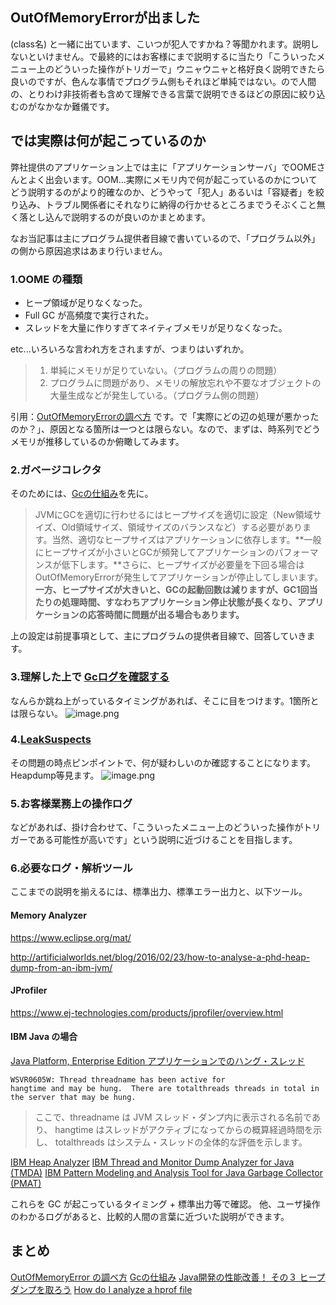 



## OutOfMemoryErrorが出ました
(class名) と一緒に出ています、こいつが犯人ですかね？等聞かれます。説明しないといけません。で最終的にはお客様にまで説明するに当たり「こういったメニュー上のどういった操作がトリガーで」ウニャウニャと格好良く説明できたら良いのですが、色んな事情でプログラム側もそれほど単純ではない。ので人間の、とりわけ非技術者も含めて理解できる言葉で説明できるほどの原因に絞り込むのがなかなか難儀です。

## では実際は何が起こっているのか

弊社提供のアプリケーション上では主に「アプリケーションサーバ」でOOMEさんとよく出会います。OOM...実際にメモリ内で何が起こっているのかについてどう説明するのがより的確なのか、どうやって「犯人」あるいは「容疑者」を絞り込み、トラブル関係者にそれなりに納得の行かせるところまでうそぶくこと無く落とし込んで説明するのが良いのかまとめます。

なお当記事は主にプログラム提供者目線で書いているので、「プログラム以外」の側から原因追求はあまり行いません。

### 1.OOME の種類
- ヒープ領域が足りなくなった。
- Full GC が高頻度で実行された。
- スレッドを大量に作りすぎてネイティブメモリが足りなくなった。

etc...いろいろな言われ方をされますが、つまりはいずれか。

> 1. 単純にメモリが足りていない。（プログラムの周りの問題）
> 1. プログラムに問題があり、メモリの解放忘れや不要なオブジェクトの大量生成などが発生している。（プログラム側の問題）

引用：[OutOfMemoryErrorの調べ方](https://qiita.com/opengl-8080/items/64152ee9965441f7667b)
です。で「実際にどの辺の処理が悪かったのか？」、原因となる箇所は一つとは限らない。なので、まずは、時系列でどうメモリが推移しているのか俯瞰してみます。

### 2.ガベージコレクタ
そのためには、[Gcの仕組み](https://www.atmarkit.co.jp/ait/articles/0404/02/news079.html)を先に。
> JVMにGCを適切に行わせるにはヒープサイズを適切に設定（New領域サイズ、Old領域サイズ、領域サイズのバランスなど）する必要があります。当然、適切なヒープサイズはアプリケーションに依存します。**一般にヒープサイズが小さいとGCが頻発してアプリケーションのパフォーマンスが低下します。**さらに、ヒープサイズが必要量を下回る場合はOutOfMemoryErrorが発生してアプリケーションが停止してしまいます。**一方、ヒープサイズが大きいと、GCの起動回数は減りますが、GC1回当たりの処理時間、すなわちアプリケーション停止状態が長くなり、アプリケーションの応答時間に問題が出る場合もあります。**

上の設定は前提事項として、主にプログラムの提供者目線で、回答していきます。

### 3.理解した上で [Gcログを確認する](https://qiita.com/opengl-8080/items/64152ee9965441f7667b#gc-%E3%83%AD%E3%82%B0%E3%82%92%E3%82%B0%E3%83%A9%E3%83%95%E3%81%A7%E7%A2%BA%E8%AA%8D%E3%81%99%E3%82%8B)

なんらか跳ね上がっているタイミングがあれば、そこに目をつけます。1箇所とは限らない。
![image.png](https://qiita-image-store.s3.ap-northeast-1.amazonaws.com/0/93824/da375b76-7d59-8ff0-cabe-c33f809dd09d.png)


### 4.[LeakSuspects](https://qiita.com/opengl-8080/items/64152ee9965441f7667b#leak-suspects-report)

その問題の時点ピンポイントで、何が疑わしいのか確認することになります。Heapdump等見ます。
![image.png](https://qiita-image-store.s3.ap-northeast-1.amazonaws.com/0/93824/a57bcce4-ee9a-4ce5-21bc-5322b177aab0.png)

### 5.お客様業務上の操作ログ
などがあれば、掛け合わせて、「こういったメニュー上のどういった操作がトリガーである可能性が高いです」という説明に近づけることを目指します。


### 6.必要なログ・解析ツール
ここまでの説明を揃えるには、標準出力、標準エラー出力と、以下ツール。

#### Memory Analyzer
https://www.eclipse.org/mat/

http://artificialworlds.net/blog/2016/02/23/how-to-analyse-a-phd-heap-dump-from-an-ibm-jvm/

#### JProfiler
https://www.ej-technologies.com/products/jprofiler/overview.html

#### IBM Java の場合
[Java Platform, Enterprise Edition アプリケーションでのハング・スレッド](https://www.ibm.com/support/knowledgecenter/ja/SSEQTP_9.0.5/com.ibm.websphere.base.doc/ae/ctrb_hangdetection.html)

``` SystemOut.log例
WSVR0605W: Thread threadname has been active for
hangtime and may be hung.  There are totalthreads threads in total in the server that may be hung.
```

>ここで、threadname は JVM スレッド・ダンプ内に表示される名前であり、 hangtime はスレッドがアクティブになってからの概算経過時間を示し、 totalthreads はシステム・スレッドの全体的な評価を示します。

[IBM Heap Analyzer](https://www.ibm.com/support/pages/ibm-heapanalyzer)
[IBM Thread and Monitor Dump Analyzer for Java (TMDA)](https://www.ibm.com/support/pages/ibm-thread-and-monitor-dump-analyzer-java-tmda) 
[IBM Pattern Modeling and Analysis Tool for Java Garbage Collector (PMAT)](https://www.ibm.com/support/pages/ibm-pattern-modeling-and-analysis-tool-java-garbage-collector-pmat) 

これらを GC が起こっているタイミング + 標準出力等で確認。
他、ユーザ操作のわかるログがあると、比較的人間の言葉に近づいた説明ができます。

## まとめ
[OutOfMemoryError の調べ方](https://qiita.com/opengl-8080/items/64152ee9965441f7667b)
[Gcの仕組み](https://www.atmarkit.co.jp/ait/articles/0404/02/news079.html)
[Java開発の性能改善！ その３ ヒープダンプを取ろう](https://qiita.com/i_matsui/items/0d1ae2c7e9d17b6c04e0)
[How do I analyze a hprof file](https://stackoverflow.com/questions/185893/how-do-i-analyze-a-hprof-file)



